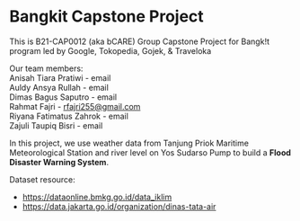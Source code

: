 # Bangkit Capstone Project

This is B21-CAP0012 (aka bCARE) Group Capstone Project for Bangk!t program led by Google, Tokopedia, Gojek, & Traveloka

Our team members: <br />
Anisah Tiara Pratiwi - email <br />
Auldy Ansya Rullah - email <br />
Dimas Bagus Saputro - email <br />
Rahmat Fajri - rfajri255@gmail.com <br />
Riyana Fatimatus Zahrok - email <br />
Zajuli Taupiq Bisri - email <br />

In this project, we use weather data from Tanjung Priok Maritime Meteorological Station and river level on Yos Sudarso Pump to build a **Flood Disaster Warning System**.

Dataset resource:
- https://dataonline.bmkg.go.id/data_iklim 
- https://data.jakarta.go.id/organization/dinas-tata-air
